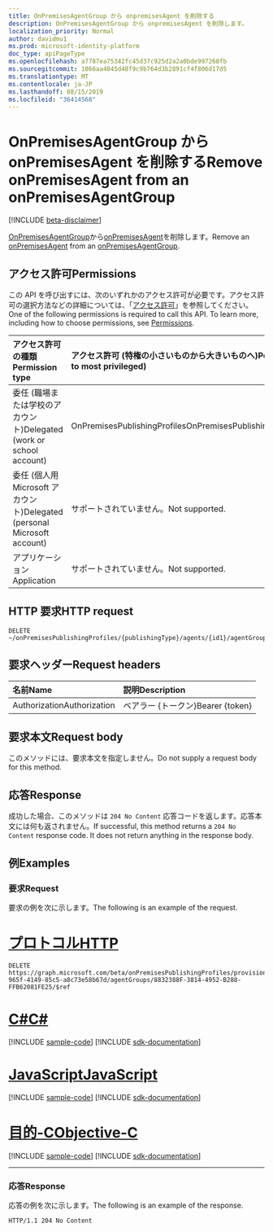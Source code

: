 ```yaml
---
title: OnPremisesAgentGroup から onpremisesAgent を削除する
description: OnPremisesAgentGroup から onpremisesAgent を削除します。
localization_priority: Normal
author: davidmu1
ms.prod: microsoft-identity-platform
doc_type: apiPageType
ms.openlocfilehash: a7787ea75342fc45d37c925d2a2a0bde997268fb
ms.sourcegitcommit: 1066aa4045d48f9c9b764d3b2891cf4f806d17d5
ms.translationtype: MT
ms.contentlocale: ja-JP
ms.lasthandoff: 08/15/2019
ms.locfileid: "36414568"
---
```

# <a name="remove-onpremisesagent-from-an-onpremisesagentgroup"></a><span data-ttu-id="2ad0d-103">OnPremisesAgentGroup から onPremisesAgent を削除する</span><span class="sxs-lookup"><span data-stu-id="2ad0d-103">Remove onPremisesAgent from an onPremisesAgentGroup</span></span>

[!INCLUDE [beta-disclaimer](../../includes/beta-disclaimer.md)]

<span data-ttu-id="2ad0d-104">[OnPremisesAgentGroup](../resources/onpremisesagentgroup.md)から[onPremisesAgent](../resources/onpremisesagent.md)を削除します。</span><span class="sxs-lookup"><span data-stu-id="2ad0d-104">Remove an [onPremisesAgent](../resources/onpremisesagent.md) from an [onPremisesAgentGroup](../resources/onpremisesagentgroup.md).</span></span>

## <a name="permissions"></a><span data-ttu-id="2ad0d-105">アクセス許可</span><span class="sxs-lookup"><span data-stu-id="2ad0d-105">Permissions</span></span>

<span data-ttu-id="2ad0d-p101">この API を呼び出すには、次のいずれかのアクセス許可が必要です。アクセス許可の選択方法などの詳細については、「[アクセス許可](/graph/permissions-reference)」を参照してください。</span><span class="sxs-lookup"><span data-stu-id="2ad0d-p101">One of the following permissions is required to call this API. To learn more, including how to choose permissions, see [Permissions](/graph/permissions-reference).</span></span>

| <span data-ttu-id="2ad0d-108">アクセス許可の種類</span><span class="sxs-lookup"><span data-stu-id="2ad0d-108">Permission type</span></span>                        | <span data-ttu-id="2ad0d-109">アクセス許可 (特権の小さいものから大きいものへ)</span><span class="sxs-lookup"><span data-stu-id="2ad0d-109">Permissions (from least to most privileged)</span></span> |
|:--------------------------------------|:---------------------------------------------------------|
|<span data-ttu-id="2ad0d-110">委任 (職場または学校のアカウント)</span><span class="sxs-lookup"><span data-stu-id="2ad0d-110">Delegated (work or school account)</span></span>     | <span data-ttu-id="2ad0d-111">OnPremisesPublishingProfiles</span><span class="sxs-lookup"><span data-stu-id="2ad0d-111">OnPremisesPublishingProfiles.ReadWrite.All</span></span> |
| <span data-ttu-id="2ad0d-112">委任 (個人用 Microsoft アカウント)</span><span class="sxs-lookup"><span data-stu-id="2ad0d-112">Delegated (personal Microsoft account)</span></span> | <span data-ttu-id="2ad0d-113">サポートされていません。</span><span class="sxs-lookup"><span data-stu-id="2ad0d-113">Not supported.</span></span> |
| <span data-ttu-id="2ad0d-114">アプリケーション</span><span class="sxs-lookup"><span data-stu-id="2ad0d-114">Application</span></span>                            | <span data-ttu-id="2ad0d-115">サポートされていません。</span><span class="sxs-lookup"><span data-stu-id="2ad0d-115">Not supported.</span></span> |

## <a name="http-request"></a><span data-ttu-id="2ad0d-116">HTTP 要求</span><span class="sxs-lookup"><span data-stu-id="2ad0d-116">HTTP request</span></span>

<!-- { "blockType": "ignored" } -->

```http
DELETE ~/onPremisesPublishingProfiles/{publishingType}/agents/{id1}/agentGroups/{id2}/$ref
```

## <a name="request-headers"></a><span data-ttu-id="2ad0d-117">要求ヘッダー</span><span class="sxs-lookup"><span data-stu-id="2ad0d-117">Request headers</span></span>

| <span data-ttu-id="2ad0d-118">名前</span><span class="sxs-lookup"><span data-stu-id="2ad0d-118">Name</span></span>          | <span data-ttu-id="2ad0d-119">説明</span><span class="sxs-lookup"><span data-stu-id="2ad0d-119">Description</span></span>   |
|:--------------|:--------------|
| <span data-ttu-id="2ad0d-120">Authorization</span><span class="sxs-lookup"><span data-stu-id="2ad0d-120">Authorization</span></span> | <span data-ttu-id="2ad0d-121">ベアラー {トークン}</span><span class="sxs-lookup"><span data-stu-id="2ad0d-121">Bearer {token}</span></span> |

## <a name="request-body"></a><span data-ttu-id="2ad0d-122">要求本文</span><span class="sxs-lookup"><span data-stu-id="2ad0d-122">Request body</span></span>

<span data-ttu-id="2ad0d-123">このメソッドには、要求本文を指定しません。</span><span class="sxs-lookup"><span data-stu-id="2ad0d-123">Do not supply a request body for this method.</span></span>

## <a name="response"></a><span data-ttu-id="2ad0d-124">応答</span><span class="sxs-lookup"><span data-stu-id="2ad0d-124">Response</span></span>

<span data-ttu-id="2ad0d-p102">成功した場合、このメソッドは `204 No Content` 応答コードを返します。応答本文には何も返されません。</span><span class="sxs-lookup"><span data-stu-id="2ad0d-p102">If successful, this method returns a `204 No Content` response code. It does not return anything in the response body.</span></span>

## <a name="examples"></a><span data-ttu-id="2ad0d-127">例</span><span class="sxs-lookup"><span data-stu-id="2ad0d-127">Examples</span></span>

### <a name="request"></a><span data-ttu-id="2ad0d-128">要求</span><span class="sxs-lookup"><span data-stu-id="2ad0d-128">Request</span></span>

<span data-ttu-id="2ad0d-129">要求の例を次に示します。</span><span class="sxs-lookup"><span data-stu-id="2ad0d-129">The following is an example of the request.</span></span>

# <a name="httptabhttp"></a>[<span data-ttu-id="2ad0d-130">プロトコル</span><span class="sxs-lookup"><span data-stu-id="2ad0d-130">HTTP</span></span>](#tab/http)
<!-- {
  "blockType": "request",
  "name": "Remove onpremisesAgent from an onPremisesAgentGroup"
}-->

```http
DELETE https://graph.microsoft.com/beta/onPremisesPublishingProfiles/provisioning/agents/1234b780-965f-4149-85c5-a8c73e58b67d/agentGroups/8832388F-3814-4952-B288-FFB62081FE25/$ref
```
# <a name="ctabcsharp"></a>[<span data-ttu-id="2ad0d-131">C#</span><span class="sxs-lookup"><span data-stu-id="2ad0d-131">C#</span></span>](#tab/csharp)
[!INCLUDE [sample-code](../includes/snippets/csharp/removeonpremisesagentfromanonpremisesagentgroup-csharp-snippets.md)]
[!INCLUDE [sdk-documentation](../includes/snippets/snippets-sdk-documentation-link.md)]

# <a name="javascripttabjavascript"></a>[<span data-ttu-id="2ad0d-132">JavaScript</span><span class="sxs-lookup"><span data-stu-id="2ad0d-132">JavaScript</span></span>](#tab/javascript)
[!INCLUDE [sample-code](../includes/snippets/javascript/removeonpremisesagentfromanonpremisesagentgroup-javascript-snippets.md)]
[!INCLUDE [sdk-documentation](../includes/snippets/snippets-sdk-documentation-link.md)]

# <a name="objective-ctabobjc"></a>[<span data-ttu-id="2ad0d-133">目的-C</span><span class="sxs-lookup"><span data-stu-id="2ad0d-133">Objective-C</span></span>](#tab/objc)
[!INCLUDE [sample-code](../includes/snippets/objc/removeonpremisesagentfromanonpremisesagentgroup-objc-snippets.md)]
[!INCLUDE [sdk-documentation](../includes/snippets/snippets-sdk-documentation-link.md)]

---


### <a name="response"></a><span data-ttu-id="2ad0d-134">応答</span><span class="sxs-lookup"><span data-stu-id="2ad0d-134">Response</span></span>

<span data-ttu-id="2ad0d-135">応答の例を次に示します。</span><span class="sxs-lookup"><span data-stu-id="2ad0d-135">The following is an example of the response.</span></span>

<!-- {
  "blockType": "response",
  "truncated": true
} -->

```http
HTTP/1.1 204 No Content
```

<!-- uuid: 16cd6b66-4b1a-43a1-adaf-3a886856ed98
2019-02-04 14:57:30 UTC -->
<!-- {
  "type": "#page.annotation",
  "description": "Delete onPremisesAgent",
  "keywords": "",
  "section": "documentation",
  "tocPath": ""
}-->
